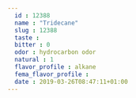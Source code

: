 ```yaml
---
  id : 12388
  name : "Tridecane"
  slug : 12388
  taste : 
  bitter : 0
  odor : hydrocarbon odor
  natural : 1
  flavor_profile : alkane
  fema_flavor_profile : 
  date : 2019-03-26T08:47:11+01:00
---
```



